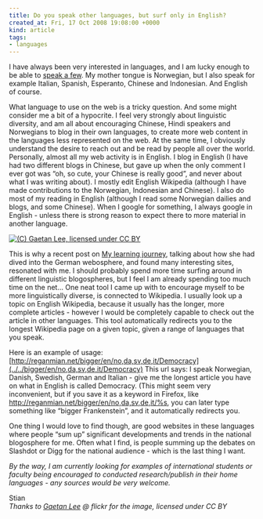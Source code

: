 ```yaml
---
title: Do you speak other languages, but surf only in English?
created_at: Fri, 17 Oct 2008 19:08:00 +0000
kind: article
tags:
- languages
---
```


I have always been very interested in languages, and I am lucky enough
to be able to [speak a
few](http://reganmian.net/blog/2008/07/19/celebrating-first-book-read-in-a-foreign-language/).
My mother tongue is Norwegian, but I also speak for example Italian,
Spanish, Esperanto, Chinese and Indonesian. And English of course.

What language to use on the web is a tricky question. And some might
consider me a bit of a hypocrite. I feel very strongly about linguistic
diversity, and am all about encouraging Chinese, Hindi speakers and
Norwegians to blog in their own languages, to create more web content in
the languages less represented on the web. At the same time, I obviously
understand the desire to reach out and be read by people all over the
world. Personally, almost all my web activity is in English. I blog in
English (I have had two different blogs in Chinese, but gave up when the
only comment I ever got was “oh, so cute, your Chinese is really good”,
and never about what I was writing about). I mostly edit English
Wikipedia (although I have made contributions to the Norwegian,
Indonesian and Chinese). I also do most of my reading in English
(although I read some Norwegian dailies and blogs, and some Chinese).
When I google for something, I always google in English - unless there
is strong reason to expect there to more material in another language.

[![(C) Gaetan Lee, licensed under CC
BY](http://farm1.static.flickr.com/106/298178764_37eac24f66.jpg?v=0 "Magnetic letters")](http://flickr.com/photos/gaetanlee/298178764/)

This is why a recent post on [My learning
journey](http://www.pontydysgu.org/2008/09/a-pleasant-surprise/#comment-10101),
talking about how she had dived into the German webosphere, and found
many interesting sites, resonated with me. I should probably spend more
time surfing around in different linguistic blogospheres, but I feel I
am already spending too much time on the net… One neat tool I came up
with to encourage myself to be more linguistically diverse, is connected
to Wikipedia. I usually look up a topic on English Wikipedia, because it
usually has the longer, more complete articles - however I would be
completely capable to check out the article in other languages. This
tool automatically redirects you to the longest Wikipedia page on a
given topic, given a range of languages that you speak.

Here is an example of usage:
[http://reganmian.net/bigger/en/no,da,sv,de,it/Democracy](../../bigger/en/no,da,sv,de,it/Democracy)
This url says: I speak Norwegian, Danish, Swedish, German and Italian -
give me the longest article you have on what in English is called
Democracy. (This might seem very inconvenient, but if you save it as a
keyword in Firefox, like
http://reganmian.net/bigger/en/no,da,sv,de,it/%s, you can later type
something like “bigger Frankenstein”, and it automatically redirects
you.

One thing I would love to find though, are good websites in these
languages where people “sum up” significant developments and trends in
the national blogosphere for me. Often what I find, is people summing up
the debates on Slashdot or Digg for the national audience - which is the
last thing I want.

*By the way, I am currently looking for examples of international
students or faculty being encouraged to conducted research/publish in
their home languages - any sources would be very welcome.*

Stian\
 *Thanks to [Gaetan Lee](http://flickr.com/photos/gaetanlee/298178764/)
@ flickr for the image, licensed under CC BY*
